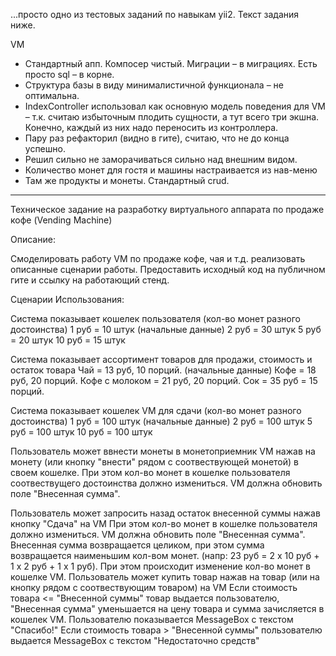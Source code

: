 ...просто одно из тестовых заданий по навыкам yii2. Текст задания ниже.

VM

* Стандартный апп. Компосер чистый. Миграции – в миграциях. Есть просто sql – в корне.
* Структура базы в виду минималистичной функционала – не оптимальна. 
* IndexController использовал как основную модель поведения для VM – т.к. считаю избыточным плодить сущности, а тут всего три экшна. Конечно, каждый из них надо переносить из контроллера.
* Пару раз рефакторил (видно в гите), считаю, что не до конца успешно.
* Решил сильно не заморачиваться сильно над внешним видом.
* Количество монет для гостя и машины настраивается из нав-меню
* Там же продукты и монеты. Стандартный crud.

* * *

  Техническое задание на разработку виртуального аппарата по продаже
кофе (Vending Machine)

  Описание:

  Смоделировать работу VM по продаже кофе, чая и т.д. реализовать
описанные сценарии работы. Предоставить исходный код на публичном гите и
ссылку на работающий стенд.

  Сценарии Использования:

  Система показывает кошелек пользователя (кол-во монет разного
достоинства) 1 руб = 10 штук (начальные данные) 2 руб = 30 штук 5 руб =
20 штук 10 руб = 15 штук

  Система показывает ассортимент товаров для продажи, стоимость и
остаток товара Чай = 13 руб, 10 порций. (начальные данные) Кофе = 18
руб, 20 порций. Кофе с молоком = 21 руб, 20 порций. Сок = 35 руб = 15
порций.

  Система показывает кошелек VM для сдачи (кол-во монет разного
достоинства) 1 руб = 100 штук (начальные данные) 2 руб = 100 штук 5 руб
= 100 штук 10 руб = 100 штук

  Пользователь может ввнести монеты в монетоприемник VM нажав на монету
(или кнопку "внести" рядом с соотвествующей монетой) в своем кошелке.
  При этом кол-во монет в кошелке пользователя соотвествущего
достоинства должно измениться. VM должна обновить поле "Внесенная сумма".

  Пользователь может запросить назад остаток внесенной суммы нажав
кнопку "Сдача" на VM При этом кол-во монет в кошелке пользователя должно
измениться. VM должна обновить поле "Внесенная сумма". Внесенная сумма
возвращается целиком, при этом сумма возвращается наименьшим кол-вом
монет. (напр: 23 руб = 2 х 10 руб + 1 х 2 руб + 1 х 1 руб). При этом
происходит изменение кол-во монет в кошелке VM.
  Пользователь может купить товар нажав на товар (или на кнопку рядом с
соотвествующим товаром) на VM Если стоимость товара <= "Внесенной суммы"
товар выдается пользователю, "Внесенная сумма" уменьшается на цену
товара и сумма зачисляется в кошелек VM.
  Пользователю показывается MessageBox с текстом "Спасибо!" Если
стоимость товара > "Внесенной суммы" пользователю выдается MessageBox с
текстом "Недостаточно средств"
